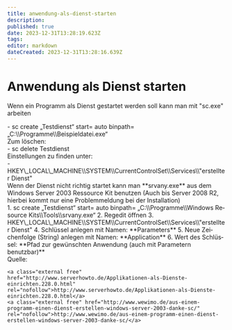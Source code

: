 ```yaml
---
title: anwendung-als-dienst-starten
description: 
published: true
date: 2023-12-31T13:28:19.623Z
tags: 
editor: markdown
dateCreated: 2023-12-31T13:28:16.639Z
---
```


# Anwendung als Dienst starten

Wenn ein Programm als Dienst gestartet werden soll kann man mit "sc.exe" arbeiten

<div class="vector-body" id="bkmrk-sc-create-%E2%80%9Etestdiens"><div class="mw-body-content mw-content-ltr" dir="ltr" lang="de"><div class="mw-parser-output">- sc create „Testdienst“ start= auto binpath= „C:\\Programme\\Beispieldatei.exe“

</div></div></div>Zum löschen:

<div class="vector-body" id="bkmrk-sc-delete-testdienst"><div class="mw-body-content mw-content-ltr" dir="ltr" lang="de"><div class="mw-parser-output">- sc delete Testdienst

</div></div></div>Einstellungen zu finden unter:

<div class="vector-body" id="bkmrk-hkey_local_machine%5Cs"><div class="mw-body-content mw-content-ltr" dir="ltr" lang="de"><div class="mw-parser-output">- HKEY\_LOCAL\_MACHINE\\SYSTEM\\CurrentControlSet\\Services\\"erstellter Dienst"

</div></div></div>Wenn der Dienst nicht richtig startet kann man **srvany.exe** aus dem Windows Server 2003 Ressource Kit benutzen (Auch bis Server 2008 R2, hierbei kommt nur eine Problemmeldung bei der Installation)

<div class="vector-body" id="bkmrk-sc-create-%E2%80%9Etestdiens-1"><div class="mw-body-content mw-content-ltr" dir="ltr" lang="de"><div class="mw-parser-output">1. sc create „Testdienst“ start= auto binpath= „C:\\Programme\\Windows Resource Kits\\Tools\\srvany.exe“
2. Regedit öffnen
3. HKEY\_LOCAL\_MACHINE\\SYSTEM\\CurrentControlSet\\Services\\"erstellter Dienst"
4. Schlüssel anlegen mit Namen: **Parameters**
5. Neue Zeichenfolge (String) anlegen mit Namen: **Application**
6. Wert des Schlüssel: **Pfad zur gewünschten Anwendung (auch mit Parametern benutzbar)**

</div></div></div>  
Quelle:

```
<a class="external free" href="http://www.serverhowto.de/Applikationen-als-Dienste-einrichten.228.0.html" rel="nofollow">http://www.serverhowto.de/Applikationen-als-Dienste-einrichten.228.0.html</a>
<a class="external free" href="http://www.wewimo.de/aus-einem-programm-einen-dienst-erstellen-windows-server-2003-danke-sc/" rel="nofollow">http://www.wewimo.de/aus-einem-programm-einen-dienst-erstellen-windows-server-2003-danke-sc/</a>
```